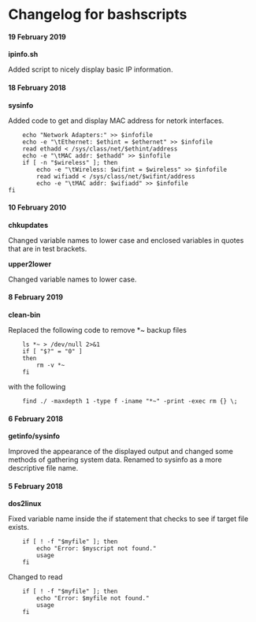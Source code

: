 # Changelog for bashscripts

#### 19 February 2019
**ipinfo.sh**

Added script to nicely display basic IP information.

#### 18 February 2018
**sysinfo**

Added code to get and display MAC address for netork interfaces.
```
	echo "Network Adapters:" >> $infofile
	echo -e "\tEthernet: $ethint = $ethernet" >> $infofile
	read ethadd < /sys/class/net/$ethint/address
	echo -e "\tMAC addr: $ethadd" >> $infofile
	if [ -n "$wireless" ]; then
		echo -e "\tWireless: $wifint = $wireless" >> $infofile
		read wifiadd < /sys/class/net/$wifint/address
		echo -e "\tMAC addr: $wifiadd" >> $infofile
fi
```
#### 10 February 2010

**chkupdates**

Changed variable names to lower case and enclosed variables in quotes that are in test brackets.

**upper2lower**

Changed variable names to lower case.

#### 8 February 2019
**clean-bin**

Replaced the following code to remove *~ backup files
```
	ls *~ > /dev/null 2>&1
	if [ "$?" = "0" ]
	then
		rm -v *~
	fi
```
with the following
```
	find ./ -maxdepth 1 -type f -iname "*~" -print -exec rm {} \;
```
#### 6 February 2018

**getinfo/sysinfo**

Improved the appearance of the displayed output and changed some methods of gathering system data. Renamed to sysinfo as a more descriptive file name.

#### 5 February 2018

**dos2linux**

Fixed variable name inside the if statement that checks to see if target file exists.
```
	if [ ! -f "$myfile" ]; then
		echo "Error: $myscript not found."
		usage
	fi
```
Changed to read
```
	if [ ! -f "$myfile" ]; then
		echo "Error: $myfile not found."
		usage
	fi
```
